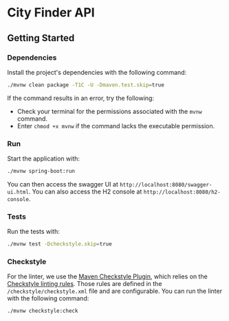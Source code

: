 # City Finder API

## Getting Started

### Dependencies

Install the project's dependencies with the following command:
```bash
./mvnw clean package -T1C -U -Dmaven.test.skip=true
```

If the command results in an error, try the following:

- Check your terminal for the permissions associated with the `mvnw` command.
- Enter `chmod +x mvnw` if the command lacks the executable permission.

### Run

Start the application with:
```bash
./mvnw spring-boot:run 
```

You can then access the swagger UI at `http://localhost:8080/swagger-ui.html`.
You can also access the H2 console at `http://localhost:8080/h2-console`.

### Tests

Run the tests with:
```bash
./mvnw test -Dcheckstyle.skip=true
```

### Checkstyle

For the linter, we use the [Maven Checkstyle Plugin](https://maven.apache.org/plugins/maven-checkstyle-plugin/), which relies on the [Checkstyle linting rules](https://checkstyle.org/). Those rules are defined in the `/checkstyle/checkstyle.xml` file and are configurable. You can run the linter with the following command:

```bash
./mvnw checkstyle:check
```